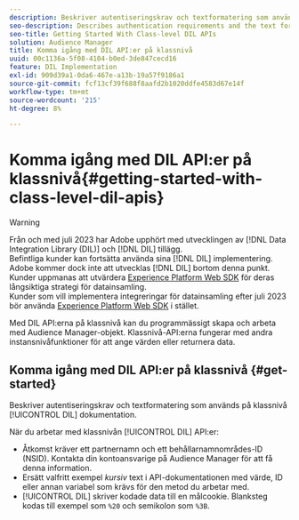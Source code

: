```yaml
---
description: Beskriver autentiseringskrav och textformatering som används i DIL-dokumentationen på klassnivå.
seo-description: Describes authentication requirements and the text formatting used in the class-level DIL documentation.
seo-title: Getting Started With Class-level DIL APIs
solution: Audience Manager
title: Komma igång med DIL API:er på klassnivå
uuid: 00c1136a-5f08-4104-b0ed-3de847cecd16
feature: DIL Implementation
exl-id: 909d39a1-0da6-467e-a13b-19a57f9186a1
source-git-commit: fcf13cf39f688f8aafd2b1020ddfe4583d67e14f
workflow-type: tm+mt
source-wordcount: '215'
ht-degree: 8%

---
```


# Komma igång med DIL API:er på klassnivå{#getting-started-with-class-level-dil-apis}

>[!WARNING]
>
>Från och med juli 2023 har Adobe upphört med utvecklingen av [!DNL Data Integration Library (DIL)] och [!DNL DIL] tillägg.
><br>
>Befintliga kunder kan fortsätta använda sina [!DNL DIL] implementering. Adobe kommer dock inte att utvecklas [!DNL DIL] bortom denna punkt. Kunder uppmanas att utvärdera [Experience Platform Web SDK](https://experienceleague.adobe.com/docs/experience-platform/edge/home.html?lang=en) för deras långsiktiga strategi för datainsamling.
><br>
>Kunder som vill implementera integreringar för datainsamling efter juli 2023 bör använda [Experience Platform Web SDK](https://experienceleague.adobe.com/docs/experience-platform/edge/home.html?lang=en) i stället.

Med DIL API:erna på klassnivå kan du programmässigt skapa och arbeta med Audience Manager-objekt. Klassnivå-API:erna fungerar med andra instansnivåfunktioner för att ange värden eller returnera data.

## Komma igång med DIL API:er på klassnivå {#get-started}

Beskriver autentiseringskrav och textformatering som används på klassnivå [!UICONTROL DIL] dokumentation.

<!-- 

c_class_start.xml

 -->

När du arbetar med klassnivån [!UICONTROL DIL] API:er:

* Åtkomst kräver ett partnernamn och ett behållarnamnområdes-ID (NSID). Kontakta din kontoansvarige på Audience Manager för att få denna information.
* Ersätt valfritt exempel *kursiv* text i API-dokumentationen med värde, ID eller annan variabel som krävs för den metod du arbetar med.
* [!UICONTROL DIL] skriver kodade data till en målcookie. Blanksteg kodas till exempel som `%20` och semikolon som `%3B`.
